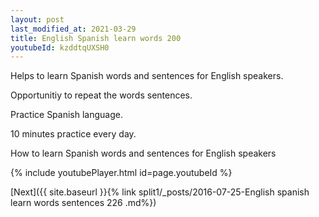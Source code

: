 ```yaml
---
layout: post
last_modified_at: 2021-03-29
title: English Spanish learn words 200 
youtubeId: kzddtqUXSH0
---
```

 
 
Helps to learn Spanish words and sentences for English speakers.

Opportunitiy to repeat the words sentences. 

Practice Spanish language. 
 
10 minutes practice every day. 
 
How to learn Spanish words and sentences for English speakers 
 
{% include youtubePlayer.html id=page.youtubeId %}
 
 
[Next]({{ site.baseurl }}{% link  split1/_posts/2016-07-25-English spanish learn words sentences 226 .md%})
 

